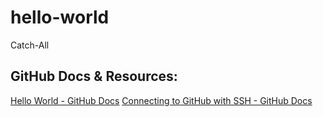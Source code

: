 # hello-world
Catch-All

## GitHub Docs & Resources:
[Hello World - GitHub Docs](https://docs.github.com/en/get-started/quickstart/hello-world)
[Connecting to GitHub with SSH - GitHub Docs](https://docs.github.com/en/authentication/connecting-to-github-with-ssh)

